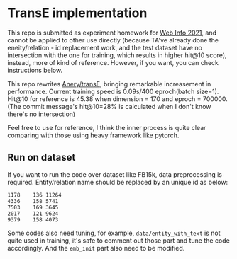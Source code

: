 # TransE implementation

This repo is submitted as experiment homework for [Web Info 2021](http://staff.ustc.edu.cn/~tongxu/webinfo/), and cannot be applied to other use directly (because TA've already done the eneity/relation - id replacement work, and the test dataset have no intersection with the one for training, which results in higher hit@10 score), instead, more of kind of reference. However, if you want, you can check instructions below.

This repo rewrites [Anery/transE](https://github.com/Anery/transE), bringing remarkable increasement in performance. Current training speed is 0.09s/400 eproch(batch size=1). Hit@10 for reference is 45.38 when dimension = 170 and eproch = 700000. (The commit message's hit@10=28% is calculated when I don't know there's no intersection)

Feel free to use for reference, I think the inner process is quite clear comparing with those using heavy framework like pytorch.

## Run on dataset

If you want to run the code over dataset like FB15k, data preprocessing is required. Entity/relation name should be replaced by an unique id as below:

```
1178	136	11264
4336	158	5741
7503	169	3645
2017	121	9624
9379	158	4073
```

Some codes also need tuning, for example, `data/entity_with_text` is not quite used in training, it's safe to comment out those part and tune the code accordingly. And the `emb_init` part also need to be modified.